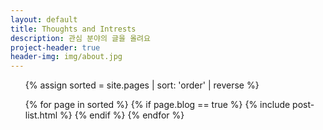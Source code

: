 ```yaml
---
layout: default
title: Thoughts and Intrests
description: 관심 분야의 글을 올려요
project-header: true
header-img: img/about.jpg
---
```


<ul class='o-grid o-grid__col'>
{% assign sorted = site.pages | sort: 'order' | reverse %}

{% for page in sorted %}
    {% if page.blog == true %}
        {% include post-list.html %}
    {% endif %}
{% endfor %}
</ul>